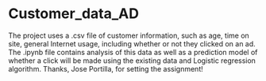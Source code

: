 # Customer_data_AD
The project uses a .csv file of customer information, such as age, time on site, general Internet usage, including whether or not they clicked on an ad.
The .ipynb file contains analysis of this data as well as a prediction model of whether a click will be made using the existing data and Logistic regression algorithm.
Thanks, Jose Portilla, for setting the assignment!
